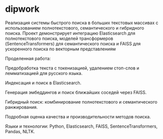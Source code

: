 # dipwork
Реализация системы быстрого поиска в больших текстовых массивах с использованием полнотекстового, семантического и гибридного поиска. Проект демонстрирует интеграцию Elasticsearch для полнотекстового поиска, моделей трансформеров (SentenceTransformers) для семантического поиска и FAISS для ускоренного поиска по векторным представлениям

Проделенная работа:

Предобработка текста с токенизацией, удалением стоп-слов и лемматизацией для русского языка.

Индексация и поиск в Elasticsearch.

Генерация эмбеддингов и поиск ближайших соседей через FAISS.

Гибридный поиск: комбинирование полнотекстового и семантического ранжирования.

Подробная оценка качества и производительности методов поиска.

Языки и технологии: Python, Elasticsearch, FAISS, SentenceTransformers, Pandas, NLTK.
